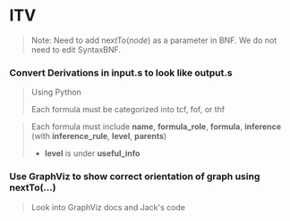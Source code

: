 # ITV

> Note: Need to add nextTo(*node*) as a parameter in BNF. We do not need to edit SyntaxBNF.

### Convert Derivations in input.s to look like output.s

> Using Python 
>
> Each formula must be categorized into tcf, fof, or thf
>

> Each formula must include **name**, **formula_role**, **formula**, **inference** (with **inference_rule**, **level**, **parents**)
> - **level** is under **useful_info**
>

### Use GraphViz to show correct orientation of graph using nextTo(...)

> Look into GraphViz docs and Jack's code